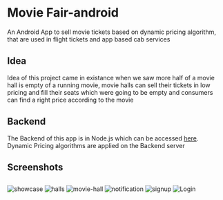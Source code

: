 # Movie Fair-android
An Android App to sell movie tickets based on dynamic pricing algorithm, that are used in flight tickets and app based cab services

## Idea 
Idea of this project came in existance when we saw more half of a movie hall is empty of a running movie, movie halls can sell their tickets in low pricing and fill their seats which were going to be empty and consumers can find a right price according to the movie 

## Backend 
The Backend of this app is in Node.js which can be accessed [here](https://github.com/Rishabhk07/minor-backend).
Dynamic Pricing algorithms are applied on the Backend server

## Screenshots
##
![showcase](https://github.com/Rishabhk07/Minor-android/blob/master/screenshots/rsz_screenshot_20161201-152517.png)
![halls](https://github.com/Rishabhk07/Minor-android/blob/master/screenshots/rsz_screenshot_20161201-152547.png)
![movie-hall](https://github.com/Rishabhk07/Minor-android/blob/master/screenshots/rsz_screenshot_20161201-155146.png)
![notification](https://github.com/Rishabhk07/Minor-android/blob/master/screenshots/rsz_screenshot_20161201-155914.png)
![signup](https://github.com/Rishabhk07/Minor-android/blob/master/screenshots/rsz_1screen_shot_2016-12-01_at_31432_pm.png)
![Login](https://github.com/Rishabhk07/Minor-android/blob/master/screenshots/rsz_1screen_shot_2016-12-01_at_31442_pm.png)
